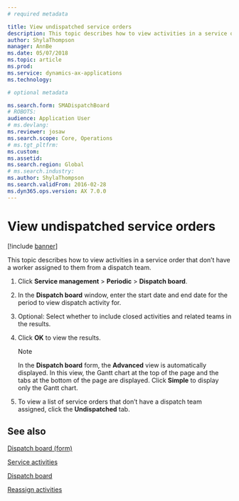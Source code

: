 ```yaml
---
# required metadata

title: View undispatched service orders   
description: This topic describes how to view activities in a service order that don’t have a worker assigned to them from a dispatch team.
author: ShylaThompson
manager: AnnBe
ms.date: 05/07/2018
ms.topic: article
ms.prod: 
ms.service: dynamics-ax-applications
ms.technology: 

# optional metadata

ms.search.form: SMADispatchBoard
# ROBOTS: 
audience: Application User
# ms.devlang: 
ms.reviewer: josaw
ms.search.scope: Core, Operations
# ms.tgt_pltfrm: 
ms.custom: 
ms.assetid: 
ms.search.region: Global
# ms.search.industry: 
ms.author: ShylaThompson
ms.search.validFrom: 2016-02-28
ms.dyn365.ops.version: AX 7.0.0
---
```



# View undispatched service orders 

[!include [banner](../includes/banner.md)]


This topic describes how to view activities in a service order that don’t have a worker assigned to them from a dispatch team.

1.  Click **Service management** \> **Periodic** \> **Dispatch board**.

2.  In the **Dispatch board** window, enter the start date and end date for the period to view dispatch activity for.

3.  Optional: Select whether to include closed activities and related teams in the results.

4.  Click **OK** to view the results.
    

    > [!NOTE]
    > <P>In the <STRONG>Dispatch board</STRONG> form, the <STRONG>Advanced</STRONG> view is automatically displayed. In this view, the Gantt chart at the top of the page and the tabs at the bottom of the page are displayed. Click <STRONG>Simple</STRONG> to display only the Gantt chart.</P>



5.  To view a list of service orders that don’t have a dispatch team assigned, click the **Undispatched** tab.

## See also

[Dispatch board (form)](https://technet.microsoft.com/en-us/library/hh242789\(v=ax.60\))

[Service activities](service-activities.md)

[Dispatch board](dispatch-board.md)

[Reassign activities](reassign-activities.md)

  


